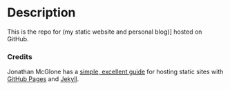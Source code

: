 # Description

This is the repo for
(my static website and personal blog)[](https://geordgez.github.io/)]
hosted on GitHub. 

### Credits

Jonathan McGlone has a [simple, excellent guide](http://jmcglone.com/guides/github-pages/) for hosting static sites with [GitHub Pages](https://pages.github.com/) and [Jekyll](https://jekyllrb.com/).
